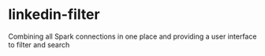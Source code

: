 # linkedin-filter
Combining all Spark connections in one place and providing a user interface to filter and search
